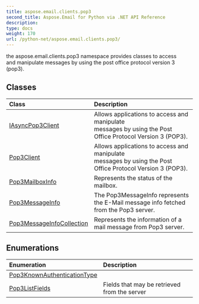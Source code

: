 ```yaml
---
title: aspose.email.clients.pop3
second_title: Aspose.Email for Python via .NET API Reference
description: 
type: docs
weight: 170
url: /python-net/aspose.email.clients.pop3/
---
```



the aspose.email.clients.pop3 namespace provides classes to access<br/>            and manipulate messages by using the post office protocol version 3 (pop3).

## Classes
| Class | Description |
| :- | :- |
|[IAsyncPop3Client](/email/python-net/aspose.email.clients.pop3/iasyncpop3client/)|Allows applications to access and manipulate <br/>            messages by using the Post Office Protocol Version 3 (POP3).|
|[Pop3Client](/email/python-net/aspose.email.clients.pop3/pop3client/)|Allows applications to access and manipulate <br/>            messages by using the Post Office Protocol Version 3 (POP3).|
|[Pop3MailboxInfo](/email/python-net/aspose.email.clients.pop3/pop3mailboxinfo/)|Represents the status of the mailbox.|
|[Pop3MessageInfo](/email/python-net/aspose.email.clients.pop3/pop3messageinfo/)|The Pop3MessageInfo represents the E-Mail message info fetched from the Pop3 server.|
|[Pop3MessageInfoCollection](/email/python-net/aspose.email.clients.pop3/pop3messageinfocollection/)|Represents the information of a mail message from Pop3 server.|
## Enumerations
| Enumeration | Description |
| :- | :- |
|[Pop3KnownAuthenticationType](/email/python-net/aspose.email.clients.pop3/pop3knownauthenticationtype/)||
|[Pop3ListFields](/email/python-net/aspose.email.clients.pop3/pop3listfields/)|Fields that may be retrieved from the server|
